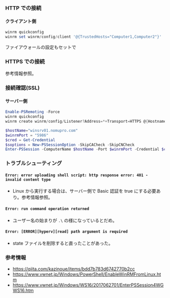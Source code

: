 ### HTTP での接続

#### クライアント側

```PowerShell
winrm quickconfig
winrm set winrm/config/client '@{TrustedHosts="Computer1,Computer2"}'
```


ファイアウォールの設定もセットで


### HTTPS での接続

参考情報参照。

### 接続確認(SSL)

#### サーバー側

```PowerShell
Enable-PSRemoting -Force
winrm quickconfig
winrm create winrm/config/Listener?Address=*+Transport=HTTPS @{Hostname="_";CertificateThumbprint="_"}
```

```PowerShell
$hostName="winsrv01.nomupro.com"
$winrmPort = "5986"
$cred = Get-Credential
$soptions = New-PSSessionOption -SkipCACheck -SkipCNCheck
Enter-PSSession -ComputerName $hostName -Port $winrmPort -Credential $cred -SessionOption $soptions -UseSSL
```

### トラブルシューティング

#### `Error: error uploading shell script: http response error: 401 - invalid content type`

- Linux から実行する場合は、サーバー側で Basic 認証を true にする必要あり。参考情報参照。

#### `Error: run command operation returned`

- ユーザー名の始まりが `.\` の様になっているとだめ。

#### `Error: [ERROR][hyperv][read] path argument is required`

- state ファイルを削除すると直ったことがあった。

### 参考情報
- https://qiita.com/kazinoue/items/bdd7b783d6742770b2cc
- https://www.vwnet.jp/Windows/PowerShell/EnableWinRMFromLinux.htm
- https://www.vwnet.jp/Windows/WS16/2017062701/EnterPSSession4WGWS16.htm